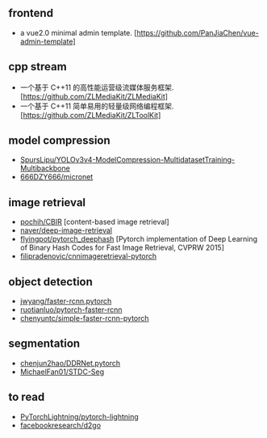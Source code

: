 ## frontend

- a vue2.0 minimal admin template. [https://github.com/PanJiaChen/vue-admin-template]

## cpp stream

- 一个基于 C++11 的高性能运营级流媒体服务框架. [https://github.com/ZLMediaKit/ZLMediaKit]
- 一个基于 C++11 简单易用的轻量级网络编程框架. [https://github.com/ZLMediaKit/ZLToolKit]

## model compression

- [SpursLipu/YOLOv3v4-ModelCompression-MultidatasetTraining-Multibackbone](https://github.com/SpursLipu/YOLOv3v4-ModelCompression-MultidatasetTraining-Multibackbone)
- [666DZY666/micronet](https://github.com/666DZY666/micronet)

## image retrieval

- [pochih/CBIR](https://github.com/pochih/CBIR) [content-based image retrieval]
- [naver/deep-image-retrieval](https://github.com/naver/deep-image-retrieval)
- [flyingpot/pytorch_deephash](https://github.com/flyingpot/pytorch_deephash) [Pytorch implementation of Deep Learning of Binary Hash Codes for Fast Image Retrieval, CVPRW 2015]
- [filipradenovic/cnnimageretrieval-pytorch](https://github.com/filipradenovic/cnnimageretrieval-pytorch)

## object detection

- [jwyang/faster-rcnn.pytorch](https://github.com/jwyang/faster-rcnn.pytorch)
- [ruotianluo/pytorch-faster-rcnn](https://github.com/ruotianluo/pytorch-faster-rcnn)
- [chenyuntc/simple-faster-rcnn-pytorch](https://github.com/chenyuntc/simple-faster-rcnn-pytorch)

## segmentation

- [chenjun2hao/DDRNet.pytorch](https://github.com/chenjun2hao/DDRNet.pytorch)
- [MichaelFan01/STDC-Seg](https://github.com/MichaelFan01/STDC-Seg)

## to read

- [PyTorchLightning/pytorch-lightning](https://github.com/PyTorchLightning/pytorch-lightning)
- [facebookresearch/d2go](https://github.com/facebookresearch/d2go)

